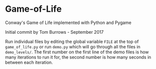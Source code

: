 # Game-of-Life
Conway's Game of Life implemented with Python and Pygame

Initial commit by Tom Burrows - September 2017

Run individual files by editing the global variable `FILE` at the top of `game_of_life.py` or run `demo.py` which will go through all the files in `demo_levels/`. The first number on the first line of the demo files is how many iterations to run it for, the second number is how many seconds in between each iteration.
